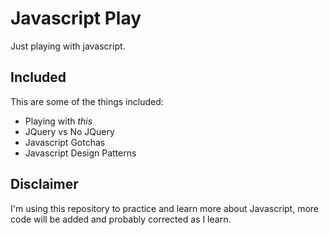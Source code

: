 Javascript Play
===============

Just playing with javascript.

Included
--------

This are some of the things included:

* Playing with *this*
* JQuery vs No JQuery
* Javascript Gotchas
* Javascript Design Patterns

Disclaimer
----------

I'm using this repository to practice and learn more about Javascript, more code will be added and probably corrected
as I learn.